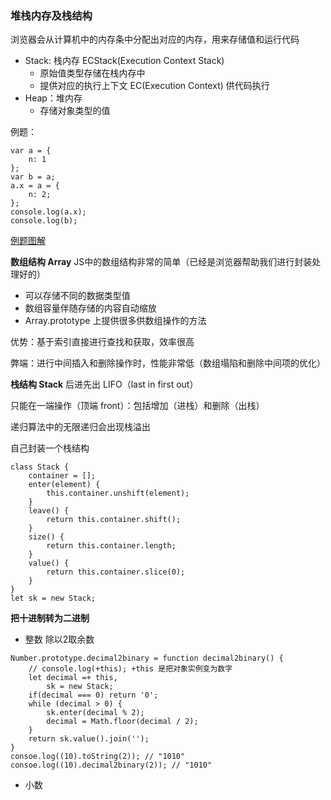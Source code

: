 ### 堆栈内存及栈结构

浏览器会从计算机中的内存条中分配出对应的内存，用来存储值和运行代码
+ Stack: 栈内存 ECStack(Execution Context Stack)
  + 原始值类型存储在栈内存中
  + 提供对应的执行上下文 EC(Execution Context) 供代码执行
+ Heap：堆内存
  + 存储对象类型的值

例题：
```
var a = {
    n: 1
};
var b = a;
a.x = a = {
    n: 2;
};
console.log(a.x);
console.log(b);
```
[例题图解](./Chapter-1/Item2/eg.png)

**数组结构 Array**
JS中的数组结构非常的简单（已经是浏览器帮助我们进行封装处理好的）
+ 可以存储不同的数据类型值
+ 数组容量伴随存储的内容自动缩放
+ Array.prototype 上提供很多供数组操作的方法

优势：基于索引直接进行查找和获取，效率很高

弊端：进行中间插入和删除操作时，性能非常低（数组塌陷和删除中间项的优化）

**栈结构 Stack**
后进先出 LIFO（last in first out）

只能在一端操作（顶端 front）：包括增加（进栈）和删除（出栈）

递归算法中的无限递归会出现栈溢出

自己封装一个栈结构
```
class Stack {
    container = [];
    enter(element) {
        this.container.unshift(element);
    }
    leave() {
        return this.container.shift();
    }
    size() {
        return this.container.length;
    }
    value() {
        return this.container.slice(0);
    }
}
let sk = new Stack;
```
**把十进制转为二进制**
+ 整数  除以2取余数
```
Number.prototype.decimal2binary = function decimal2binary() {
    // console.log(+this); +this 是把对象实例变为数字
    let decimal =+ this,
        sk = new Stack;
    if(decimal === 0) return '0';
    while (decimal > 0) {
        sk.enter(decimal % 2);
        decimal = Math.floor(decimal / 2);
    }
    return sk.value().join('');
}
consoe.log((10).toString(2)); // "1010"
consoe.log((10).decimal2binary(2)); // "1010"
```
+ 小数